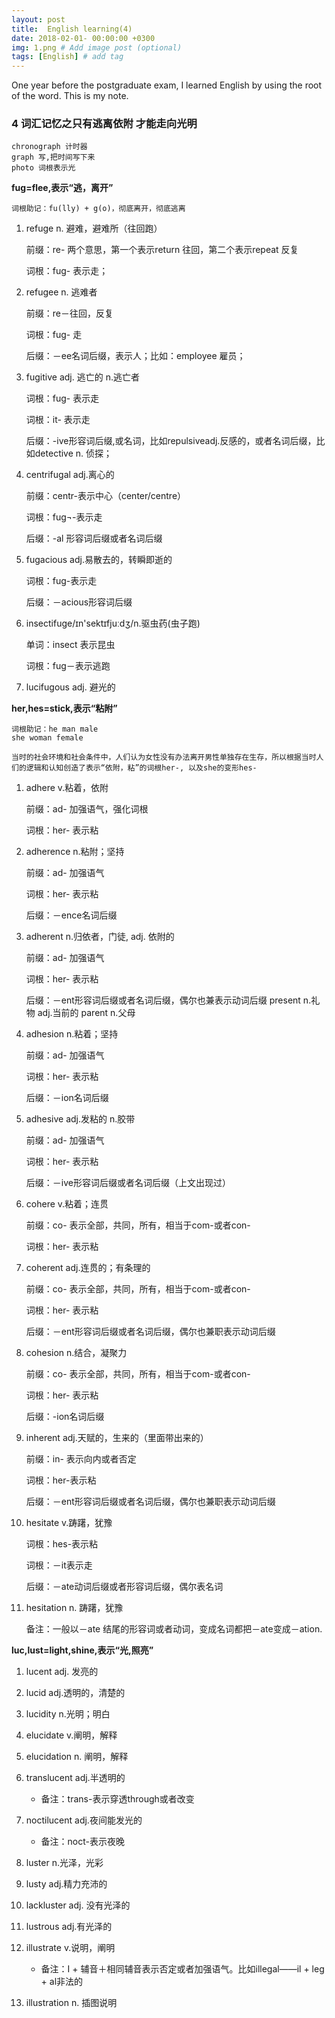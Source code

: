 ```yaml
---
layout: post
title:  English learning(4)
date: 2018-02-01- 00:00:00 +0300
img: 1.png # Add image post (optional)
tags: [English] # add tag
---
```


One year before the postgraduate exam, I learned English by using the root of the word. This is my note.


### 4 词汇记忆之只有逃离依附 才能走向光明

	chronograph 计时器
    graph 写,把时间写下来
    photo 词根表示光


**fug=flee,表示“逃，离开”**

	词根助记：fu(lly) + g(o)，彻底离开，彻底逃离

1. refuge n. 避难，避难所（往回跑）

	前缀：re- 两个意思，第一个表示return 往回，第二个表示repeat 反复

	词根：fug- 表示走；

2. refugee n. 逃难者

	前缀：re－往回，反复

	词根：fug- 走

   	后缀：－ee名词后缀，表示人；比如：employee 雇员；

3. fugitive adj. 逃亡的 n.逃亡者

	词根：fug- 表示走

	词根：it- 表示走

	后缀：-ive形容词后缀,或名词，比如repulsiveadj.反感的，或者名词后缀，比如detective n. 侦探；

4. centrifugal adj.离心的

	前缀：centr-表示中心（center/centre）

	词根：fug¬-表示走

    后缀：-al 形容词后缀或者名词后缀

5. fugacious adj.易散去的，转瞬即逝的

	词根：fug-表示走

	后缀：－acious形容词后缀

6. insectifuge/ɪn'sektɪfjuːdʒ/n.驱虫药(虫子跑)

	单词：insect 表示昆虫

	词根：fug－表示逃跑

7. lucifugous adj. 避光的


**her,hes=stick,表示“粘附”**

	词根助记：he man male
	she woman female

    当时的社会环境和社会条件中，人们认为女性没有办法离开男性单独存在生存，所以根据当时人们的逻辑和认知创造了表示“依附，粘”的词根her-, 以及she的变形hes-

1. adhere v.粘着，依附

	前缀：ad- 加强语气，强化词根

	词根：her- 表示粘

2. adherence n.粘附；坚持

	前缀：ad- 加强语气

	词根：her- 表示粘

	后缀：－ence名词后缀

3. adherent n.归依者，门徒, adj. 依附的

	前缀：ad- 加强语气

	词根：her- 表示粘

    后缀：－ent形容词后缀或者名词后缀，偶尔也兼表示动词后缀 present n.礼物 adj.当前的 parent n.父母

4. adhesion n.粘着；坚持

	前缀：ad- 加强语气

	词根：her- 表示粘

	后缀：－ion名词后缀

5. adhesive adj.发粘的 n.胶带

	前缀：ad- 加强语气

	词根：her- 表示粘

	后缀：－ive形容词后缀或者名词后缀（上文出现过）

6. cohere v.粘着；连贯

	前缀：co- 表示全部，共同，所有，相当于com-或者con-

	词根：her- 表示粘

7. coherent adj.连贯的；有条理的

	前缀：co- 表示全部，共同，所有，相当于com-或者con-

	词根：her- 表示粘

	后缀：－ent形容词后缀或者名词后缀，偶尔也兼职表示动词后缀

8. cohesion n.结合，凝聚力

	前缀：co- 表示全部，共同，所有，相当于com-或者con-

	词根：her- 表示粘

	后缀：-ion名词后缀

9. inherent adj.天赋的，生来的（里面带出来的）

	前缀：in- 表示向内或者否定

	词根：her-表示粘

	后缀：－ent形容词后缀或者名词后缀，偶尔也兼职表示动词后缀

10. hesitate v.踌躇，犹豫

	词根：hes-表示粘

	词根：－it表示走

	后缀：－ate动词后缀或者形容词后缀，偶尔表名词

11. hesitation n. 踌躇，犹豫

    备注：一般以－ate 结尾的形容词或者动词，变成名词都把－ate变成－ation.


**luc,lust=light,shine,表示“光,照亮”**

1. lucent adj. 发亮的

2. lucid adj.透明的，清楚的

3. lucidity n.光明；明白

4. elucidate v.阐明，解释

5. elucidation n. 阐明，解释

6. translucent adj.半透明的

	- 备注：trans-表示穿透through或者改变

7. noctilucent adj.夜间能发光的

	- 备注：noct-表示夜晚

8. luster n.光泽，光彩

9. lusty adj.精力充沛的

10. lackluster adj. 没有光泽的

11. lustrous adj.有光泽的

12. illustrate v.说明，阐明

	- 备注：I + 辅音＋相同辅音表示否定或者加强语气。比如illegal——il + leg + al非法的

13. illustration n. 插图说明








